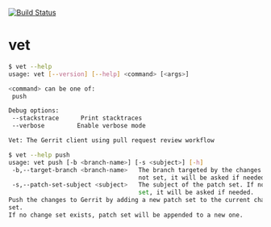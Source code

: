 [![Build Status][travis-image]][travis-url]

# vet

```bash
$ vet --help
usage: vet [--version] [--help] <command> [<args>]

<command> can be one of:
 push

Debug options:
 --stackstrace      Print stacktraces
 --verbose         Enable verbose mode

Vet: The Gerrit client using pull request review workflow
```

```bash
$ vet --help push
usage: vet push [-b <branch-name>] [-s <subject>] [-h]
 -b,--target-branch <branch-name>   The branch targeted by the changes. If
                                    not set, it will be asked if needed.
 -s,--patch-set-subject <subject>   The subject of the patch set. If not
                                    set, it will be asked if needed.
Push the changes to Gerrit by adding a new patch set to the current change
set.
If no change set exists, patch set will be appended to a new one.
```

[travis-image]: https://travis-ci.org/Cosium/vet.svg?branch=master
[travis-url]: https://travis-ci.org/Cosium/vet